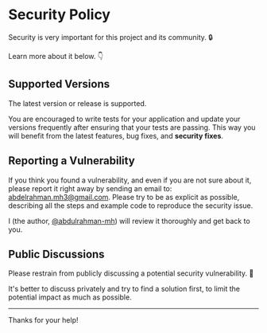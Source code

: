 # Security Policy

Security is very important for this project and its community. 🔒

Learn more about it below. 👇

## Supported Versions

The latest version or release is supported.

You are encouraged to write tests for your application and update your versions frequently after ensuring that your tests are passing. This way you will benefit from the latest features, bug fixes, and **security fixes**.

## Reporting a Vulnerability

If you think you found a vulnerability, and even if you are not sure about it, please report it right away by sending an email to: abdelrahman.mh3@gmail.com. Please try to be as explicit as possible, describing all the steps and example code to reproduce the security issue.

I (the author, [@abdulrahman-mh](https://github.com/abdulrahman-mh)) will review it thoroughly and get back to you.

## Public Discussions

Please restrain from publicly discussing a potential security vulnerability. 🙊

It's better to discuss privately and try to find a solution first, to limit the potential impact as much as possible.

---

Thanks for your help!
